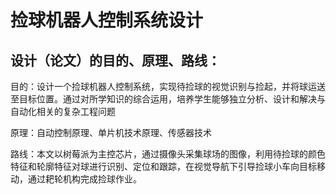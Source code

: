 # 捡球机器人控制系统设计

## 设计（论文）的目的、原理、路线：

目的：设计一个捡球机器人控制系统，实现待捡球的视觉识别与捡起，并将球运送至目标位置。通过对所学知识的综合运用，培养学生能够独立分析、设计和解决与自动化相关的复杂工程问题

原理：自动控制原理、单片机技术原理、传感器技术

路线：本文以树莓派为主控芯片，通过摄像头采集球场的图像，利用待捡球的颜色特征和轮廓特征对球进行识别、定位和跟踪，在视觉导航下引导捡球小车向目标移动，通过耙轮机构完成捡球作业。